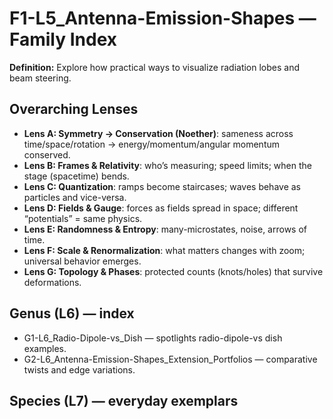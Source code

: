 # F1-L5_Antenna-Emission-Shapes — Family Index
**Definition:** Explore how practical ways to visualize radiation lobes and beam steering.

## Overarching Lenses

- **Lens A: Symmetry -> Conservation (Noether)**: sameness across time/space/rotation → energy/momentum/angular momentum conserved.
- **Lens B: Frames & Relativity**: who’s measuring; speed limits; when the stage (spacetime) bends.
- **Lens C: Quantization**: ramps become staircases; waves behave as particles and vice-versa.
- **Lens D: Fields & Gauge**: forces as fields spread in space; different “potentials” = same physics.
- **Lens E: Randomness & Entropy**: many-microstates, noise, arrows of time.
- **Lens F: Scale & Renormalization**: what matters changes with zoom; universal behavior emerges.
- **Lens G: Topology & Phases**: protected counts (knots/holes) that survive deformations.

## Genus (L6) — index
- G1-L6_Radio-Dipole-vs_Dish — spotlights radio-dipole-vs dish examples.
- G2-L6_Antenna-Emission-Shapes_Extension_Portfolios — comparative twists and edge variations.

## Species (L7) — everyday exemplars
